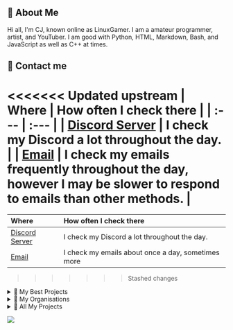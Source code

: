 ## 📖 About Me

Hi all, I'm CJ, known online as LinuxGamer. I am a amateur programmer, artist, and YouTuber. I am good with Python, HTML, Markdown, Bash, and JavaScript as well as C++ at times.

## 💬 Contact me
<<<<<<< Updated upstream
| Where | How often I check there |
| :--- | :--- |
| [Discord Server](https://discord.gg/s58s2b9Xpr) | I check my Discord a lot throughout the day. |
| [Email](mailto:charl.cj.monke@gmail.com) | I check my emails frequently throughout the day, however I may be slower to respond to emails than other methods. |
=======

| Where                                           | How often I check there                            |
|:----------------------------------------------- |:-------------------------------------------------- |
| [Discord Server](https://discord.gg/s58s2b9Xpr) | I check my Discord a lot throughout the day.       |
| [Email](mailto:charl.cj.monke@gmail.com)        | I check my emails about once a day, sometimes more |
>>>>>>> Stashed changes

<details>
<summary>📁 My Best Projects</summary>
<br>
   I have many projects in my repos, but the ones that I want to highlight are the following:

| Project Name                                              | Languages | Active | My Last Commit To Project                                                               |
|:--------------------------------------------------------- |:--------- |:------ |:--------------------------------------------------------------------------------------- |
| [Pynotes](https://github.com/Pynotesteam)                 | Python    | No     | 30 March 2022 |
| [Libresprite](https://github.com/Libresprite/Libresprite) | C++       | Yes    | 7 February 2022 |
| [Libresprite Dotto](https://github.com/Libresprite/Dotto) | C++       | Yes    | My commit was implemented by FManga as I didn't know how to do it properly at the time. |
| [Artsly](https://github.com/Artsly/Artsly)                | Python    | Yes    | 12 August 2022 |
| [Universe](https://github.com/LinuxGamer/Universe)
</details>

<details>
<summary>📁 My Organisations</summary>
<br>
   I am members of a few organisations. Here is a list.

| Organisation Name                                | Active (Yes or No) |
|:------------------------------------------------ |:------------------ |
| [Artsly](https://github.com/Artsly)              | Yes                |
| [Linux Flights](https://github/Linux-Flights)    | Yes                |
| [Pynotes](https://github.com/Pynotesteam)        | No                 |
| [EddieHub](https://github.com/EddieHubCommunity) | Yes                |
| [Collaboratopia](https://github.com/Collaboratopia) | Yes             |

</details>

<details>
<summary>📁 All My Projects</summary>
<br>
   List of all my projects (Active and Non Active):

| Repo Name                                                                |
|:------------------------------------------------------------------------ |
| [Artsly](https://github.com/Artsly/Artsly)                               |
| [Pynotes](https://github.com/pynotesteam/pynotes)                        |
| [LinuxFlights - Hawk T2](https://github.com/LinuxFlights/HawkT2)         |
| [LinuxFlights - DHC1](https://github.com/LinuxFlights/DHC1)              |
| [LinuxGamer Website](https://github.com/LinuxGamer/linuxgamer.github.io) |
| [Libresprite Legacy](https://github.com/LibreSprite/LibreSprite)         |
| [Libresprite Dotto](https://github.com/LibreSprite/Dotto)                |

</details>

<img 
   src="https://github-readme-stats.vercel.app/api?username=LinuxGamer&show_icons=true&theme=tokyonight" 
/>
